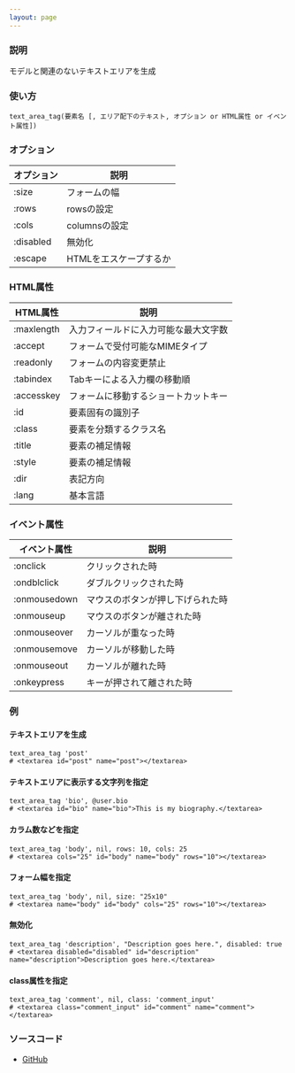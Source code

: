 ```yaml
---
layout: page
---
```

### 説明
モデルと関連のないテキストエリアを生成

### 使い方
    text_area_tag(要素名 [, エリア配下のテキスト, オプション or HTML属性 or イベント属性])

### オプション

オプション      | 説明
---------- | ------------------
:size      | フォームの幅
:rows      | rowsの設定
:cols      | columnsの設定
:disabled  | 無効化
:escape    | HTMLをエスケープするか

### HTML属性

HTML属性   | 説明
---------- | ------------------
:maxlength | 入力フィールドに入力可能な最大文字数
:accept    | フォームで受付可能なMIMEタイプ
:readonly  | フォームの内容変更禁止
:tabindex  | Tabキーによる入力欄の移動順
:accesskey | フォームに移動するショートカットキー
:id        | 要素固有の識別子
:class     | 要素を分類するクラス名
:title     | 要素の補足情報
:style     | 要素の補足情報
:dir       | 表記方向
:lang      | 基本言語


### イベント属性

イベント属性     | 説明
-------------|--------------------
:onclick     | クリックされた時
:ondblclick  | ダブルクリックされた時
:onmousedown | マウスのボタンが押し下げられた時
:onmouseup   | マウスのボタンが離された時
:onmouseover | カーソルが重なった時
:onmousemove | カーソルが移動した時
:onmouseout  | カーソルが離れた時
:onkeypress  | キーが押されて離された時

### 例
#### テキストエリアを生成
    text_area_tag 'post'
    # <textarea id="post" name="post"></textarea>

#### テキストエリアに表示する文字列を指定
    text_area_tag 'bio', @user.bio
    # <textarea id="bio" name="bio">This is my biography.</textarea>

#### カラム数などを指定
    text_area_tag 'body', nil, rows: 10, cols: 25
    # <textarea cols="25" id="body" name="body" rows="10"></textarea>

#### フォーム幅を指定
    text_area_tag 'body', nil, size: "25x10"
    # <textarea name="body" id="body" cols="25" rows="10"></textarea>

#### 無効化
    text_area_tag 'description', "Description goes here.", disabled: true
    # <textarea disabled="disabled" id="description" name="description">Description goes here.</textarea>

#### class属性を指定
    text_area_tag 'comment', nil, class: 'comment_input'
    # <textarea class="comment_input" id="comment" name="comment"></textarea>

### ソースコード
* [GitHub](https://github.com/rails/rails/blob/f33d52c95217212cbacc8d5e44b5a8e3cdc6f5b3/actionview/lib/action_view/helpers/form_tag_helper.rb#L347)